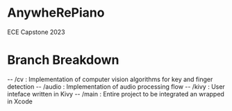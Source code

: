 # AnywheRePiano
ECE Capstone 2023

# Branch Breakdown
-- /cv : Implementation of computer vision algorithms for key and finger detection
-- /audio : Implementation of audio processing flow 
-- /kivy : User inteface written in Kivy
-- /main : Entire project to be integrated an wrapped in Xcode
